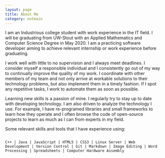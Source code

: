 ```yaml
---
layout: page
title: About Me
category: notmain
---
```


I am an Industrious college student with work experience in the IT field. I will be graduating from UW-Stout with an Applied Mathematics and Computer Science Degree in May 2020. I am a practicing software developer aiming to achieve relevant internship or work experience before graduating.

I work well with little to no supervision and I always meet deadlines. I consider myself a responsible individual and I consistently go out of my way to continually improve the quality of my work. I coordinate with other members of my team and not only arrive at workable solutions to their technology problems, but also implement them in a timely fashion. If I spot any repetitive tasks, I work to automate them as soon as possible.

Learning new skills is a passion of mine. I regularly try to stay up to date with developing technology. I am also driven to analyze the technology I use. For example, I have re-programed libraries and small frameworks to learn how they operate and I often browse the code of open-source projects to learn as much as I can from experts in my field.

Some relevant skills and tools that I have experience using:

<code>
C++ | Java | JavaScript | HTML5 | CSS3 | Linux Server | Web Development | Version Control | Git | Markdown | Image Editing | Word Processing | Spreadsheets | Computer Hardware Assembly
</code>